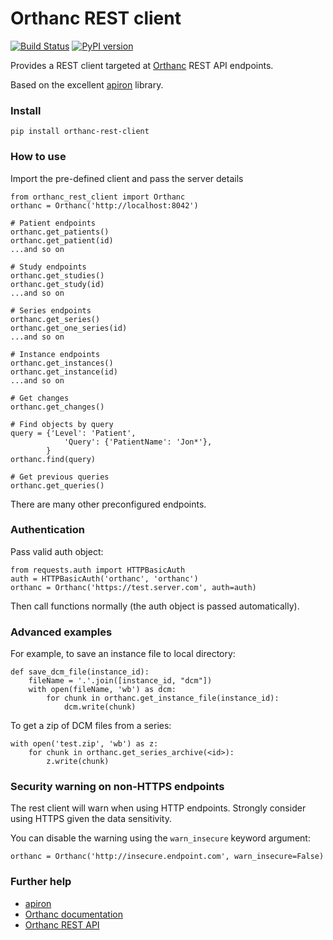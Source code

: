 # Orthanc REST client

[![Build Status](https://travis-ci.com/teffalump/orthanc_rest_client.svg?branch=master)](https://travis-ci.com/teffalump/orthanc_rest_client)
[![PyPI version](https://badge.fury.io/py/orthanc-rest-client.svg)](https://badge.fury.io/py/orthanc-rest-client)

Provides a REST client targeted at [Orthanc](https://www.orthanc-server.com) REST API endpoints.

Based on the excellent [apiron](https://github.com/ithaka/apiron) library.

### Install

    pip install orthanc-rest-client

### How to use

Import the pre-defined client and pass the server details

    from orthanc_rest_client import Orthanc
    orthanc = Orthanc('http://localhost:8042')

    # Patient endpoints
    orthanc.get_patients()
    orthanc.get_patient(id)
    ...and so on

    # Study endpoints
    orthanc.get_studies()
    orthanc.get_study(id)
    ...and so on

    # Series endpoints
    orthanc.get_series()
    orthanc.get_one_series(id)
    ...and so on

    # Instance endpoints
    orthanc.get_instances()
    orthanc.get_instance(id)
    ...and so on

    # Get changes
    orthanc.get_changes()

    # Find objects by query
    query = {'Level': 'Patient',
                'Query': {'PatientName': 'Jon*'},
            }
    orthanc.find(query)

    # Get previous queries
    orthanc.get_queries()

There are many other preconfigured endpoints.

### Authentication

Pass valid auth object:

    from requests.auth import HTTPBasicAuth
    auth = HTTPBasicAuth('orthanc', 'orthanc')
    orthanc = Orthanc('https://test.server.com', auth=auth)

Then call functions normally (the auth object is passed automatically).

### Advanced examples

For example, to save an instance file to local directory:

    def save_dcm_file(instance_id):
        fileName = '.'.join([instance_id, "dcm"])
        with open(fileName, 'wb') as dcm:
            for chunk in orthanc.get_instance_file(instance_id):
                dcm.write(chunk)

To get a zip of DCM files from a series:

    with open('test.zip', 'wb') as z:
        for chunk in orthanc.get_series_archive(<id>):
            z.write(chunk)

### Security warning on non-HTTPS endpoints

The rest client will warn when using HTTP endpoints. Strongly consider using HTTPS given the data sensitivity.

You can disable the warning using the `warn_insecure` keyword argument:

    orthanc = Orthanc('http://insecure.endpoint.com', warn_insecure=False)

### Further help

- [apiron](https://github.com/ithaka/apiron)
- [Orthanc documentation](http://book.orthanc-server.com)
- [Orthanc REST API](https://docs.google.com/spreadsheets/d/e/2PACX-1vSBEymDKGZgskFEFF6yzge5JovGHPK_FIbEnW5a6SWUbPkX06tkoObUHh6T1XQhgj-HqFd0AWSnVFOv/pubhtml?gid=654036639&single=true)
